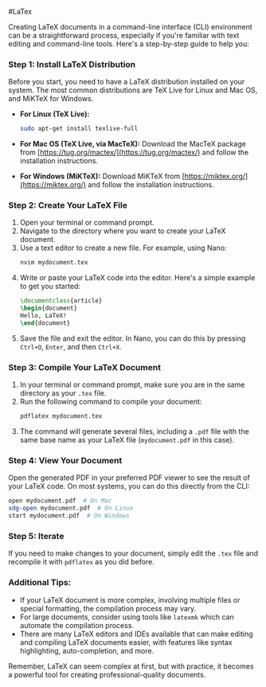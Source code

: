 #LaTex

Creating LaTeX documents in a command-line interface (CLI) environment can be a straightforward process, especially if you're familiar with text editing and command-line tools. Here's a step-by-step guide to help you:

### Step 1: Install LaTeX Distribution

Before you start, you need to have a LaTeX distribution installed on your system. The most common distributions are TeX Live for Linux and Mac OS, and MiKTeX for Windows.

- **For Linux (TeX Live):**
  ```bash
  sudo apt-get install texlive-full
  ```

- **For Mac OS (TeX Live, via MacTeX):**
  Download the MacTeX package from [https://tug.org/mactex/](https://tug.org/mactex/) and follow the installation instructions.

- **For Windows (MiKTeX):**
  Download MiKTeX from [https://miktex.org/](https://miktex.org/) and follow the installation instructions.

### Step 2: Create Your LaTeX File

1. Open your terminal or command prompt.
2. Navigate to the directory where you want to create your LaTeX document.
3. Use a text editor to create a new file. For example, using Nano:
   ```bash
   nvim mydocument.tex
   ```
4. Write or paste your LaTeX code into the editor. Here's a simple example to get you started:
   ```latex
   \documentclass{article}
   \begin{document}
   Hello, LaTeX!
   \end{document}
   ```
5. Save the file and exit the editor. In Nano, you can do this by pressing `Ctrl+O`, `Enter`, and then `Ctrl+X`.

### Step 3: Compile Your LaTeX Document

1. In your terminal or command prompt, make sure you are in the same directory as your `.tex` file.
2. Run the following command to compile your document:
   ```bash
   pdflatex mydocument.tex
   ```
3. The command will generate several files, including a `.pdf` file with the same base name as your LaTeX file (`mydocument.pdf` in this case).

### Step 4: View Your Document

Open the generated PDF in your preferred PDF viewer to see the result of your LaTeX code. On most systems, you can do this directly from the CLI:
```bash
open mydocument.pdf  # On Mac
xdg-open mydocument.pdf  # On Linux
start mydocument.pdf  # On Windows
```

### Step 5: Iterate

If you need to make changes to your document, simply edit the `.tex` file and recompile it with `pdflatex` as you did before.

### Additional Tips:

- If your LaTeX document is more complex, involving multiple files or special formatting, the compilation process may vary.
- For large documents, consider using tools like `latexmk` which can automate the compilation process.
- There are many LaTeX editors and IDEs available that can make editing and compiling LaTeX documents easier, with features like syntax highlighting, auto-completion, and more.

Remember, LaTeX can seem complex at first, but with practice, it becomes a powerful tool for creating professional-quality documents.